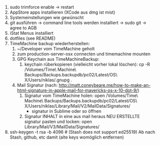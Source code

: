 1. sudo trimforce enable -> restart
1. AppStore apps installieren (XCode aus dmg ist mist)
1. Systemeinstellungen wie gewünscht
1. git ausführen -> command line tools werden installiert -> sudo git -> agree to AGB
1. iStat Menus installiert
1. dotfiles (see README)
1. TimeMachine backup wiederherstellen:
	1. ~/Developer vom TimeMachine geholt
	1. zum production-server-osx connecten und timemachine mounten
	1. GPG Keychain aus TimeMachineBackup:
		1. keychain rüberkopieren (vielleicht vorher lokal löschen):
			cp -R /Volumes/Time\ Machine\ Backups/Backups.backupdb/pc02/Latest/OS\ X/Users/niklas/.gnupg .
	1. Mail Signatur (nach: http://matt.coneybeare.me/how-to-make-an-html-signature-in-apple-mail-for-mavericks-os-x-10-dot-9/)
		1. Signatur vom TimeMachine holen: open /Volumes/Time\ Machine\ Backups/Backups.backupdb/pc02/Latest/OS\ X/Users/niklas/Library/Mail/V2/MailData/Signatures/
			- signatur in Sublime oder so öffnen
		1. Signatur INHALT in eine aus mail heraus NEU ERSTELLTE signatur pasten und locken: open Library/Mail/V3/MailData/Signatures/
1. ssh-keygen -t rsa -b 4096 # (Stash does not support ed25519)
	Ab nach Stash, github, etc damit (alte keys womöglich entfernen)

